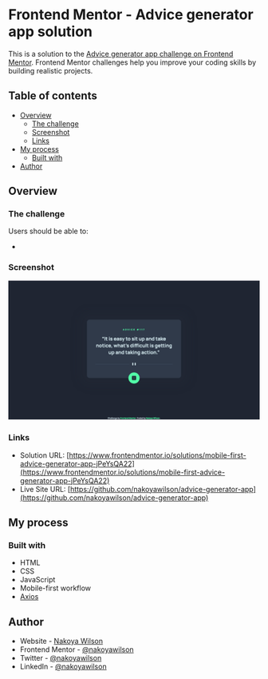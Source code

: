 # Frontend Mentor - Advice generator app solution

This is a solution to the [Advice generator app challenge on Frontend Mentor](https://www.frontendmentor.io/challenges/advice-generator-app-QdUG-13db). Frontend Mentor challenges help you improve your coding skills by building realistic projects.

## Table of contents

- [Overview](#overview)
  - [The challenge](#the-challenge)
  - [Screenshot](#screenshot)
  - [Links](#links)
- [My process](#my-process)
  - [Built with](#built-with)
- [Author](#author)

## Overview

### The challenge

Users should be able to:

-

### Screenshot

![](./images/screenshot.png)

### Links

- Solution URL: [https://www.frontendmentor.io/solutions/mobile-first-advice-generator-app-jPeYsQA22](https://www.frontendmentor.io/solutions/mobile-first-advice-generator-app-jPeYsQA22)
- Live Site URL: [https://github.com/nakoyawilson/advice-generator-app](https://github.com/nakoyawilson/advice-generator-app)

## My process

### Built with

- HTML
- CSS
- JavaScript
- Mobile-first workflow
- [Axios](https://axios-http.com/)

## Author

- Website - [Nakoya Wilson](https://nakoyawilson.netlify.app/)
- Frontend Mentor - [@nakoyawilson](https://www.frontendmentor.io/profile/nakoyawilson)
- Twitter - [@nakoyawilson](https://twitter.com/nakoyawilson)
- LinkedIn - [@nakoyawilson](https://www.linkedin.com/in/nakoyawilson/)
